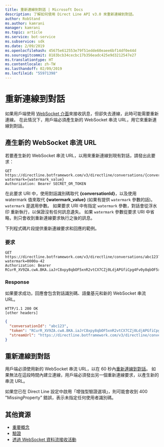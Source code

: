 ```yaml
---
title: 重新連線到對話 | Microsoft Docs
description: 了解如何使用 Direct Line API v3.0 來重新連線到對話。
author: RobStand
ms.author: kamrani
manager: kamrani
ms.topic: article
ms.service: bot-service
ms.subservice: sdk
ms.date: 2/09/2019
ms.openlocfilehash: 45675e612553e79f51edde60eaee6bf14df0e44d
ms.sourcegitcommit: 8183bcb34cecbc17b356eadc425e9d3212547e27
ms.translationtype: HT
ms.contentlocale: zh-TW
ms.lasthandoff: 02/09/2019
ms.locfileid: "55971398"
---
```

# <a name="reconnect-to-a-conversation"></a>重新連線到對話

如果用戶端使用 [WebSocket 介面](bot-framework-rest-direct-line-3-0-receive-activities.md#connect-via-websocket)來接收訊息，但卻失去連線，此時可能需要重新連線。 在此情況下，用戶端必須產生新的 WebSocket 串流 URL，用它來重新連線到對話。

## <a name="generate-a-new-websocket-stream-url"></a>產生新的 WebSocket 串流 URL

若要產生新的 WebSocket 串流 URL，以用來重新連線到現有對話，請發出此要求： 

```http
GET https://directline.botframework.com/v3/directline/conversations/{conversationId}?watermark={watermark_value}
Authorization: Bearer SECRET_OR_TOKEN
```

在此要求 URI 中，使用對話識別碼取代 **{conversationId}**，以及使用 watermark 值來取代 **{watermark_value}** (如果有提供 `watermark` 參數的話)。 `watermark` 是選用參數。 如果要求 URI 中有指定 `watermark` 參數，對話會從浮水印 重新執行，以保證沒有任何訊息遺失。 如果 `watermark` 參數從要求 URI 中省略，則只會收到重新連線要求執行之後的訊息。

下列程式碼片段提供重新連線要求和回應的範例。

### <a name="request"></a>要求

```http
GET https://directline.botframework.com/v3/directline/conversations/abc123?watermark=0000a-42
Authorization: Bearer RCurR_XV9ZA.cwA.BKA.iaJrC8xpy8qbOF5xnR2vtCX7CZj0LdjAPGfiCpg4Fv0y8qbOF5xPGfiCpg4Fv0y8qqbOF5x8qbOF5xn
```

### <a name="response"></a>Response

如果要求成功，回應會包含對話識別碼、語彙基元和新的 WebSocket 串流 URL。

```http
HTTP/1.1 200 OK
[other headers]
```

```json
{
  "conversationId": "abc123",
  "token": "RCurR_XV9ZA.cwA.BKA.iaJrC8xpy8qbOF5xnR2vtCX7CZj0LdjAPGfiCpg4Fv0y8qbOF5xPGfiCpg4Fv0y8qqbOF5x8qbOF5xn",
  "streamUrl": "https://directline.botframework.com/v3/directline/conversations/abc123/stream?watermark=000a-4&amp;t=RCurR_XV9ZA.cwA..."
}
```

## <a name="reconnect-to-the-conversation"></a>重新連線到對話

用戶端必須使用新的 WebSocket 串流 URL，以在 60 秒內[重新連線到對話](bot-framework-rest-direct-line-3-0-receive-activities.md#connect-via-websocket)。 如果無法在這段時間內建立連線，用戶端必須發出另一個重新連線要求，以產生新的串流 URL。

如果您已在 Direct Line 設定中啟用「增強型驗證選項」，則可能會收到 400 "MissingProperty" 錯誤，表示未指定任何使用者識別碼。

## <a name="additional-resources"></a>其他資源

- [重要概念](bot-framework-rest-direct-line-3-0-concepts.md)
- [驗證](bot-framework-rest-direct-line-3-0-authentication.md)
- [透過 WebSocket 資料流接收活動](bot-framework-rest-direct-line-3-0-receive-activities.md#connect-via-websocket)
